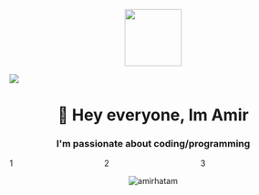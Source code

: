 <p align="center"> <a href="https://www.codewars.com/users/AmirHatam" target="blank"><img align="center" src="https://www.codewars.com/users/AmirHatam/badges/small" height="100" /></a></p>

![](https://komarev.com/ghpvc/?username=amirhatam&style=for-the-badge)



<h1 align="center">👋 Hey everyone, Im Amir</h1>

<h3 align="center">I'm passionate about coding/programming</h3>


<div style="display: grid;grid-template-columns: auto auto auto">
  <div >1</div>
  <div >2</div>
  <div >3</div>  
 
</div>


 <p align="center" > <img src="https://github-readme-streak-stats.herokuapp.com?user=amirhatam&theme=ocean-gradient" alt="amirhatam" /> </p>


<!--
**amirhatam/amirhatam** is a ✨ _special_ ✨ repository because its `README.md` (this file) appears on your GitHub profile.

Here are some ideas to get you started:

- 🔭 I’m currently working on ...
- 🌱 I’m currently learning ...
- 👯 I’m looking to collaborate on ...
- 🤔 I’m looking for help with ...
- 💬 Ask me about ...
- 📫 How to reach me: ...
- 😄 Pronouns: ...
- ⚡ Fun fact: ...
-->
